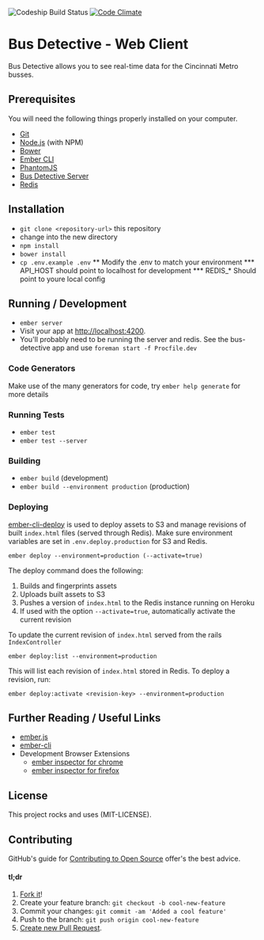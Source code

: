 ![Codeship Build Status](https://www.codeship.io/projects/f48023f0-b7ba-0132-eb99-46fe72d3122e/status)
[![Code Climate](https://codeclimate.com/github/bus-detective/web-client/badges/gpa.svg)](https://codeclimate.com/github/bus-detective/web-client)

# Bus Detective - Web Client

Bus Detective allows you to see real-time data for the Cincinnati Metro busses.

## Prerequisites

You will need the following things properly installed on your computer.

* [Git](http://git-scm.com/)
* [Node.js](http://nodejs.org/) (with NPM)
* [Bower](http://bower.io/)
* [Ember CLI](http://www.ember-cli.com/)
* [PhantomJS](http://phantomjs.org/)
* [Bus Detective Server](https://github.com/gaslight/bus-detective)
* [Redis](http://redis.io)

## Installation

* `git clone <repository-url>` this repository
* change into the new directory
* `npm install`
* `bower install`
* `cp .env.example .env`
** Modify the .env to match your environment
*** API_HOST should point to localhost for development
*** REDIS_* Should point to youre local config

## Running / Development

* `ember server`
* Visit your app at [http://localhost:4200](http://localhost:4200).
* You'll probably need to be running the server and redis. See the bus-detective app and use `foreman start -f Procfile.dev`

### Code Generators

Make use of the many generators for code, try `ember help generate` for more details

### Running Tests

* `ember test`
* `ember test --server`

### Building

* `ember build` (development)
* `ember build --environment production` (production)

### Deploying

[ember-cli-deploy](https://github.com/ember-cli/ember-cli-deploy) is used to deploy assets to S3 and
manage revisions of built `index.html` files (served through Redis). Make sure environment variables
are set in `.env.deploy.production` for S3 and Redis.

    ember deploy --environment=production (--activate=true)

The deploy command does the following:

  1. Builds and fingerprints assets
  2. Uploads built assets to S3
  3. Pushes a version of `index.html` to the Redis instance running on Heroku
  4. If used with the option `--activate=true`, automatically activate the current revision

To update the current revision of `index.html` served from the rails `IndexController`

    ember deploy:list --environment=production

This will list each revision of `index.html` stored in Redis. To deploy a revision, run:

    ember deploy:activate <revision-key> --environment=production

## Further Reading / Useful Links

* [ember.js](http://emberjs.com/)
* [ember-cli](http://www.ember-cli.com/)
* Development Browser Extensions
  * [ember inspector for chrome](https://chrome.google.com/webstore/detail/ember-inspector/bmdblncegkenkacieihfhpjfppoconhi)
  * [ember inspector for firefox](https://addons.mozilla.org/en-US/firefox/addon/ember-inspector/)

## License
This project rocks and uses (MIT-LICENSE).

## Contributing
GitHub's guide for [Contributing to Open Source](https://guides.github.com/activities/contributing-to-open-source/)
offer's the best advice.

#### tl;dr
1. [Fork it](https://help.github.com/articles/fork-a-repo/)!
1. Create your feature branch: `git checkout -b cool-new-feature`
1. Commit your changes: `git commit -am 'Added a cool feature'`
1. Push to the branch: `git push origin cool-new-feature`
1. [Create new Pull Request](https://help.github.com/articles/creating-a-pull-request/).
